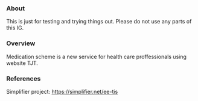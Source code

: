 ### About

This is just for testing and trying things out. Please do not use any parts of this IG.

### Overview

Medication scheme is a new service for health care proffessionals using website TJT.

### References

Simplifier project: https://simplifier.net/ee-tis 
